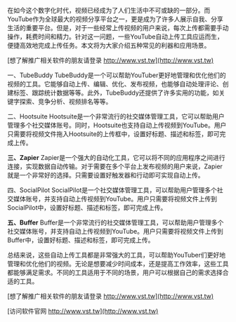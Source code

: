 在如今这个数字化时代，视频已经成为了人们生活中不可或缺的一部分。而YouTube作为全球最大的视频分享平台之一，更是成为了许多人展示自我、分享生活的重要平台。但是，对于一些经常上传视频的用户来说，每次上传都需要手动操作，耗费时间和精力。针对这一问题，一些YouTube自动上传工具应运而生，便捷高效地完成上传任务。本文将为大家介绍五种常见的利器和应用场景。

[想了解推广相关软件的朋友请登录 http://www.vst.tw](http://www.vst.tw)

一、TubeBuddy
TubeBuddy是一个可以帮助YouTuber更好地管理和优化他们的视频的工具。它能够自动上传、编辑、优化、发布视频，也能够自动处理评论、创建标签、跟踪统计数据等等。此外，TubeBuddy还提供了许多实用的功能，如关键字探索、竞争分析、视频排名等等。

二、Hootsuite
Hootsuite是一个非常流行的社交媒体管理工具，它可以帮助用户管理多个社交媒体账号。同时，Hootsuite也支持自动上传视频到YouTube。用户只需要将视频文件拖入Hootsuite的上传框中，设置好标题、描述和标签，即可完成上传。

**三、Zapier**
Zapier是一个强大的自动化工具，它可以将不同的应用程序之间进行连接，实现数据自动传输。对于需要在多个平台上发布视频的用户来说，Zapier就是一个非常好的选择。只需要设置好触发器和行动即可实现自动上传。

四、SocialPilot
SocialPilot是一个社交媒体管理工具，可以帮助用户管理多个社交媒体账号，并支持自动上传视频到YouTube。用户只需要将视频文件上传到SocialPilot中，设置好标题、描述和标签，即可完成上传。

**五、Buffer**
Buffer是一个非常流行的社交媒体管理工具，可以帮助用户管理多个社交媒体账号，并支持自动上传视频到YouTube。用户只需要将视频文件上传到Buffer中，设置好标题、描述和标签，即可完成上传。

总结来说，这些自动上传工具都是非常强大的工具，可以帮助YouTuber们更好地管理和优化他们的视频。无论是想要减少时间成本，还是提高工作效率，这些工具都能够满足需求。不同的工具适用于不同的场景，用户可以根据自己的需求选择合适的工具。

[想了解推广相关软件的朋友请登录 http://www.vst.tw](http://www.vst.tw)


[访问软件官网 http://www.vst.tw](http://www.vst.tw)
